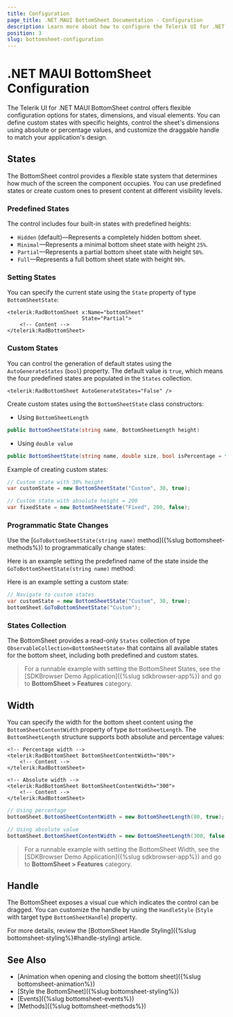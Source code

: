 ```yaml
---
title: Configuration
page_title: .NET MAUI BottomSheet Documentation - Configuration
description: Learn more about how to configure the Telerik UI for .NET MAUI BottomSheet control.
position: 3
slug: bottomsheet-configuration
---
```


# .NET MAUI BottomSheet Configuration

The Telerik UI for .NET MAUI BottomSheet control offers flexible configuration options for states, dimensions, and visual elements. You can define custom states with specific heights, control the sheet's dimensions using absolute or percentage values, and customize the draggable handle to match your application's design.

## States

The BottomSheet control provides a flexible state system that determines how much of the screen the component occupies. You can use predefined states or create custom ones to present content at different visibility levels.

### Predefined States

The control includes four built-in states with predefined heights:

* `Hidden` (default)&mdash;Represents a completely hidden bottom sheet.
* `Minimal`&mdash;Represents a minimal bottom sheet state with height `25%`.
* `Partial`&mdash;Represents a partial bottom sheet state with height `50%`.
* `Full`&mdash;Represents a full bottom sheet state with height `90%`.

### Setting States

You can specify the current state using the `State` property of type `BottomSheetState`:

```xaml
<telerik:RadBottomSheet x:Name="bottomSheet" 
                        State="Partial">
    <!-- Content -->
</telerik:RadBottomSheet>
```

### Custom States

You can control the generation of default states using the `AutoGenerateStates` (`bool`) property. The default value is `true`, which means the four predefined states are populated in the `States` collection.

```xaml
<telerik:RadBottomSheet AutoGenerateStates="False" />
```

Create custom states using the `BottomSheetState` class constructors:

* Using `BottomSheetLength`

```csharp
public BottomSheetState(string name, BottomSheetLength height)
```

* Using `double value`

```csharp
public BottomSheetState(string name, double size, bool isPercentage = false)
```

Example of creating custom states:

```csharp
// Custom state with 30% height
var customState = new BottomSheetState("Custom", 30, true);

// Custom state with absolute height = 200
var fixedState = new BottomSheetState("Fixed", 200, false);
```

### Programmatic State Changes

Use the [`GoToBottomSheetState(string name)` method]({%slug bottomsheet-methods%}) to programmatically change states:

Here is an example setting the predefined name of the state inside the `GoToBottomSheetState(string name)` method:

<snippet id='open-bottomsheet-view' />

Here is an example setting a custom state:

```csharp
// Navigate to custom states
var customState = new BottomSheetState("Custom", 30, true);
bottomSheet.GoToBottomSheetState("Custom");
```

### States Collection

The BottomSheet provides a read-only `States` collection of type `ObservableCollection<BottomSheetState>` that contains all available states for the bottom sheet, including both predefined and custom states.

> For a runnable example with setting the BottomSheet States, see the [SDKBrowser Demo Application]({%slug sdkbrowser-app%}) and go to **BottomSheet > Features** category.

## Width

You can specify the width for the bottom sheet content using the `BottomSheetContentWidth` property of type `BottomSheetLength`. The `BottomSheetLength` structure supports both absolute and percentage values:

```xaml
<!-- Percentage width -->
<telerik:RadBottomSheet BottomSheetContentWidth="80%">
    <!-- Content -->
</telerik:RadBottomSheet>

<!-- Absolute width -->
<telerik:RadBottomSheet BottomSheetContentWidth="300">
    <!-- Content -->
</telerik:RadBottomSheet>
```
```csharp
// Using percentage
bottomSheet.BottomSheetContentWidth = new BottomSheetLength(80, true);

// Using absolute value
bottomSheet.BottomSheetContentWidth = new BottomSheetLength(300, false);
```

> For a runnable example with setting the BottomSheet Width, see the [SDKBrowser Demo Application]({%slug sdkbrowser-app%}) and go to **BottomSheet > Features** category.

## Handle

The BottomSheet exposes a visual cue which indicates the control can be dragged. You can customize the handle by using the `HandleStyle` (`Style` with target type `BottomSheetHandle`) property.

For more details, review the [BottomSheet Handle Styling]({%slug bottomsheet-styling%}#handle-styling) article.

## See Also

- [Animation when opening and closing the bottom sheet]({%slug bottomsheet-animation%})
- [Style the BottomSheet]({%slug bottomsheet-styling%})
- [Events]({%slug bottomsheet-events%})
- [Methods]({%slug bottomsheet-methods%})